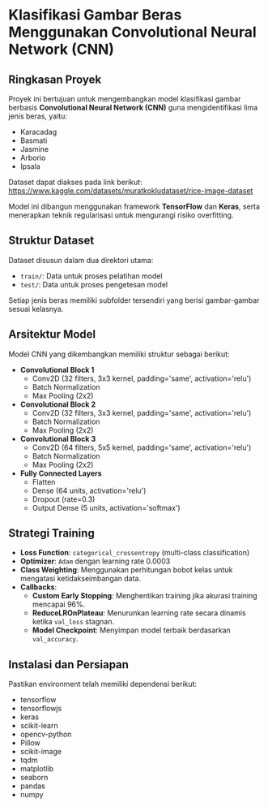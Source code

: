 # Klasifikasi Gambar Beras Menggunakan Convolutional Neural Network (CNN)

## Ringkasan Proyek
Proyek ini bertujuan untuk mengembangkan model klasifikasi gambar berbasis **Convolutional Neural Network (CNN)** guna mengidentifikasi lima jenis beras, yaitu:
- Karacadag
- Basmati
- Jasmine
- Arborio
- Ipsala

Dataset dapat diakses pada link berikut: https://www.kaggle.com/datasets/muratkokludataset/rice-image-dataset 

Model ini dibangun menggunakan framework **TensorFlow** dan **Keras**, serta menerapkan teknik regularisasi untuk mengurangi risiko overfitting.

## Struktur Dataset
Dataset disusun dalam dua direktori utama:
- `train/`: Data untuk proses pelatihan model
- `test/`: Data untuk proses pengetesan model

Setiap jenis beras memiliki subfolder tersendiri yang berisi gambar-gambar sesuai kelasnya.

## Arsitektur Model
Model CNN yang dikembangkan memiliki struktur sebagai berikut:
- **Convolutional Block 1**
  - Conv2D (32 filters, 3x3 kernel, padding='same', activation='relu')
  - Batch Normalization
  - Max Pooling (2x2)
- **Convolutional Block 2**
  - Conv2D (32 filters, 3x3 kernel, padding='same', activation='relu')
  - Batch Normalization
  - Max Pooling (2x2)
- **Convolutional Block 3**
  - Conv2D (64 filters, 5x5 kernel, padding='same', activation='relu')
  - Batch Normalization
  - Max Pooling (2x2)
- **Fully Connected Layers**
  - Flatten
  - Dense (64 units, activation='relu')
  - Dropout (rate=0.3)
  - Output Dense (5 units, activation='softmax')

## Strategi Training
- **Loss Function**: `categorical_crossentropy` (multi-class classification)
- **Optimizer**: `Adam` dengan learning rate 0.0003
- **Class Weighting**: Menggunakan perhitungan bobot kelas untuk mengatasi ketidakseimbangan data.
- **Callbacks**:
  - **Custom Early Stopping**: Menghentikan training jika akurasi training mencapai 96%.
  - **ReduceLROnPlateau**: Menurunkan learning rate secara dinamis ketika `val_loss` stagnan.
  - **Model Checkpoint**: Menyimpan model terbaik berdasarkan `val_accuracy`.

## Instalasi dan Persiapan
Pastikan environment telah memiliki dependensi berikut:
- tensorflow
- tensorflowjs
- keras
- scikit-learn
- opencv-python
- Pillow
- scikit-image
- tqdm
- matplotlib
- seaborn
- pandas
- numpy
